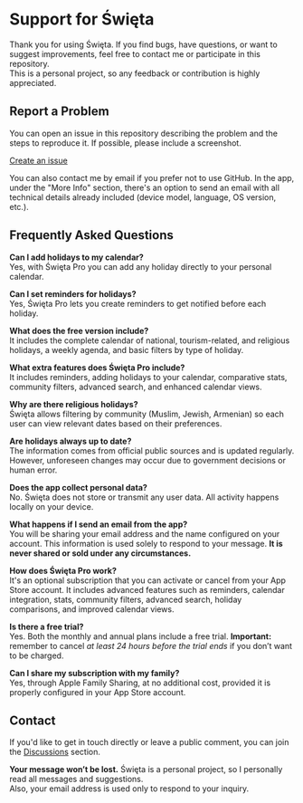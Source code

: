 # Support for Święta  
  
Thank you for using Święta. If you find bugs, have questions, or want to suggest improvements, feel free to contact me or participate in this repository.  
This is a personal project, so any feedback or contribution is highly appreciated.  
  
## Report a Problem  
  
You can open an issue in this repository describing the problem and the steps to reproduce it. If possible, please include a screenshot.  
  
[Create an issue](https://github.com/lucasditomase/feriados/issues/new?title=Problem%20with%20Święta%20App&body=Describe%20the%20issue%20you%E2%80%99re%20experiencing%20below%3A%0A%0A-%20Device%3A%20%0A-%20iOS%20version%3A%20%0A-%20App%20version%3A%20%0A-%20Steps%20to%20reproduce%3A%0A%0A(Optional)%20Attach%20a%20screenshot%20or%20recording%20if%20you%20can.)  
  
You can also contact me by email if you prefer not to use GitHub. In the app, under the "More Info" section, there's an option to send an email with all technical details already included (device model, language, OS version, etc.).  
  
## Frequently Asked Questions  
  
**Can I add holidays to my calendar?**  
Yes, with Święta Pro you can add any holiday directly to your personal calendar.  
  
**Can I set reminders for holidays?**  
Yes, Święta Pro lets you create reminders to get notified before each holiday.  
  
**What does the free version include?**  
It includes the complete calendar of national, tourism-related, and religious holidays, a weekly agenda, and basic filters by type of holiday.  
  
**What extra features does Święta Pro include?**  
It includes reminders, adding holidays to your calendar, comparative stats, community filters, advanced search, and enhanced calendar views.  
  
**Why are there religious holidays?**  
Święta allows filtering by community (Muslim, Jewish, Armenian) so each user can view relevant dates based on their preferences.  
  
**Are holidays always up to date?**  
The information comes from official public sources and is updated regularly. However, unforeseen changes may occur due to government decisions or human error.  
  
**Does the app collect personal data?**  
No. Święta does not store or transmit any user data. All activity happens locally on your device.  
  
**What happens if I send an email from the app?**  
You will be sharing your email address and the name configured on your account. This information is used solely to respond to your message. **It is never shared or sold under any circumstances.**  
  
**How does Święta Pro work?**  
It's an optional subscription that you can activate or cancel from your App Store account. It includes advanced features such as reminders, calendar integration, stats, community filters, advanced search, holiday comparisons, and improved calendar views.  
  
**Is there a free trial?**  
Yes. Both the monthly and annual plans include a free trial. **Important:** remember to cancel *at least 24 hours before the trial ends* if you don’t want to be charged.  
  
**Can I share my subscription with my family?**  
Yes, through Apple Family Sharing, at no additional cost, provided it is properly configured in your App Store account.  
  
## Contact  
  
If you'd like to get in touch directly or leave a public comment, you can join the [Discussions](https://github.com/lucasditomase/feriados/discussions) section.  
  
**Your message won’t be lost.** Święta is a personal project, so I personally read all messages and suggestions.  
Also, your email address is used only to respond to your inquiry.  
